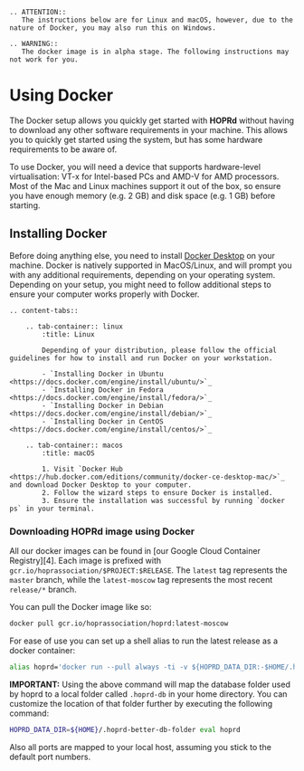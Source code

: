 ```eval_rst
.. ATTENTION::
   The instructions below are for Linux and macOS, however, due to the nature of Docker, you may also run this on Windows.
```

```eval_rst
.. WARNING::
   The docker image is in alpha stage. The following instructions may not work for you.
```

# Using Docker

The Docker setup allows you quickly get started with **HOPRd** without having to download any other software requirements in your machine. This allows you to quickly get started using the system, but has some hardware requirements to be aware of.

To use Docker, you will need a device that supports hardware-level virtualisation: VT-x for Intel-based PCs and AMD-V for AMD processors. Most of the Mac and Linux machines support it out of the box, so ensure you have enough memory \(e.g. 2 GB\) and disk space \(e.g. 1 GB\) before starting.

## Installing Docker

Before doing anything else, you need to install [Docker Desktop](https://hub.docker.com/editions/community/docker-ce-desktop-mac/) on your machine. Docker is natively supported in MacOS/Linux, and will prompt you with any additional requirements, depending on your operating system. Depending on your setup, you might need to follow additional steps to ensure your computer works properly with Docker.

```eval_rst
.. content-tabs::

    .. tab-container:: linux
        :title: Linux

        Depending of your distribution, please follow the official guidelines for how to install and run Docker on your workstation.

        - `Installing Docker in Ubuntu <https://docs.docker.com/engine/install/ubuntu/>`_
        - `Installing Docker in Fedora <https://docs.docker.com/engine/install/fedora/>`_
        - `Installing Docker in Debian <https://docs.docker.com/engine/install/debian/>`_
        - `Installing Docker in CentOS <https://docs.docker.com/engine/install/centos/>`_

    .. tab-container:: macos
        :title: macOS

        1. Visit `Docker Hub <https://hub.docker.com/editions/community/docker-ce-desktop-mac/>`_ and download Docker Desktop to your computer.
        2. Follow the wizard steps to ensure Docker is installed.
        3. Ensure the installation was successful by running `docker ps` in your terminal.
```

### Downloading HOPRd image using Docker

All our docker images can be found in [our Google Cloud Container Registry][4].
Each image is prefixed with `gcr.io/hoprassociation/$PROJECT:$RELEASE`.
The `latest` tag represents the `master` branch, while the `latest-moscow` tag
represents the most recent `release/*` branch.

You can pull the Docker image like so:

```sh
docker pull gcr.io/hoprassociation/hoprd:latest-moscow
```

For ease of use you can set up a shell alias to run the latest release as a docker container:

```sh
alias hoprd='docker run --pull always -ti -v ${HOPRD_DATA_DIR:-$HOME/.hoprd-db}:/app/db -p 9091:9091 -p 3000:3000 -p 3001:3001 gcr.io/hoprassociation/hoprd:latest-moscow'
```

**IMPORTANT:** Using the above command will map the database folder used by hoprd to a local folder called `.hoprd-db` in your home directory. You can customize the location of that folder further by executing the following command:

```sh
HOPRD_DATA_DIR=${HOME}/.hoprd-better-db-folder eval hoprd
```

Also all ports are mapped to your local host, assuming you stick to the default port numbers.
